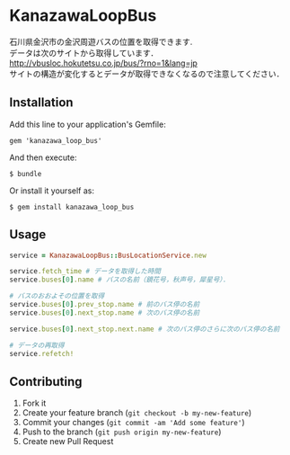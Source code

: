 # KanazawaLoopBus

石川県金沢市の金沢周遊バスの位置を取得できます.  
データは次のサイトから取得しています． http://vbusloc.hokutetsu.co.jp/bus/?rno=1&lang=jp  
サイトの構造が変化するとデータが取得できなくなるので注意してください．

## Installation

Add this line to your application's Gemfile:

    gem 'kanazawa_loop_bus'

And then execute:

    $ bundle

Or install it yourself as:

    $ gem install kanazawa_loop_bus

## Usage

```ruby
service = KanazawaLoopBus::BusLocationService.new

service.fetch_time # データを取得した時間
service.buses[0].name # バスの名前（鏡花号，秋声号，犀星号）．

# バスのおおよその位置を取得
service.buses[0].prev_stop.name # 前のバス停の名前
service.buses[0].next_stop.name # 次のバス停の名前

service.buses[0].next_stop.next.name # 次のバス停のさらに次のバス停の名前

# データの再取得
service.refetch!
```

## Contributing

1. Fork it
2. Create your feature branch (`git checkout -b my-new-feature`)
3. Commit your changes (`git commit -am 'Add some feature'`)
4. Push to the branch (`git push origin my-new-feature`)
5. Create new Pull Request
